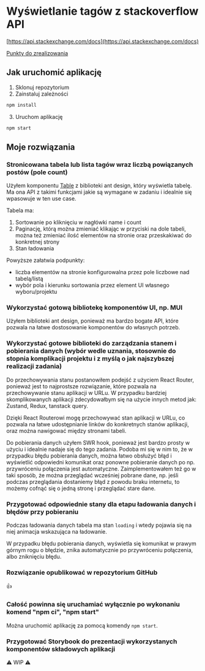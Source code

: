 # Wyświetlanie tagów z stackoverflow API

[https://api.stackexchange.com/docs](https://api.stackexchange.com/docs)

[Punkty do zrealizowania](/docs/zadanie.md)

## Jak uruchomić aplikację

1. Sklonuj repozytorium
2. Zainstaluj zależności

```bash
npm install
```

3. Uruchom aplikację

```bash
npm start
```

## Moje rozwiązania

### Stronicowana tabela lub lista tagów wraz liczbą powiązanych postów (pole count)

Użyłem komponentu [Table](https://ant.design/components/table) z biblioteki ant design, który wyświetla tabelę. Ma ona API z takimi funkcjami jakie są wymagane w zadaniu i idealnie się wpasowuje w ten use case.

Tabela ma:

1. Sortowanie po kliknięciu w nagłówki name i count
2. Paginację, którą można zmieniać klikając w przyciski na dole tabeli, można też zmieniać ilość elementów na stronie oraz przeskakiwać do konkretnej strony
3. Stan ładowania

Powyższe załatwia podpunkty:

- liczba elementów na stronie konfigurowalna przez pole liczbowe nad tabelą/listą
- wybór pola i kierunku sortowania przez element UI własnego wyboru/projektu

### Wykorzystać gotową bibliotekę komponentów UI, np. MUI

Użyłem biblioteki ant design, ponieważ ma bardzo bogate API, które pozwala na łatwe dostosowanie komponentów do własnych potrzeb.

### Wykorzystać gotowe biblioteki do zarządzania stanem i pobierania danych (wybór wedle uznania, stosownie do stopnia komplikacji projektu i z myślą o jak najszybszej realizacji zadania)

Do przechowywania stanu postanowiłem podejść z użyciem React Router, ponieważ jest to najprostsze rozwiązanie, które pozwala na przechowywanie stanu aplikacji w URLu. W przypadku bardziej skomplikowanych aplikacji zdecydowałbym się na użycie innych metod jak: Zustand, Redux, tanstack query.

Dzięki React Routerowi mogę przechowywać stan aplikacji w URLu, co pozwala na łatwe udostępnianie linków do konkretnych stanów aplikacji, oraz można nawigować między stronami tabeli.

Do pobierania danych użyłem SWR hook, ponieważ jest bardzo prosty w użyciu i idealnie nadaje się do tego zadania. Podoba mi się w nim to, że w przypadku błędu pobierania danych, można łatwo obsłużyć błąd i wyświetlić odpowiedni komunikat oraz ponowne pobieranie danych po np. przywróceniu połączenia jest automatyczne. Zaimplementowałem też go w taki sposób, że można przeglądać wcześniej pobrane dane, np. jeśli podczas przeglądania dostaniemy błąd z powodu braku internetu, to możemy cofnąć się o jedną stronę i przeglądać stare dane.

### Przygotować odpowiednie stany dla etapu ładowania danych i błędów przy pobieraniu

Podczas ładowania danych tabela ma stan `loading` i wtedy pojawia się na niej animacja wskazująca na ładowanie.

W przypadku błędu pobierania danych, wyświetla się komunikat w prawym górnym rogu o błędzie, znika automatycznie po przywróceniu połączenia, albo zniknięciu błędu.

### Rozwiązanie opublikować w repozytorium GitHub

👍

### Całość powinna się uruchamiać wyłącznie po wykonaniu komend "npm ci", "npm start"

Można uruchomić aplikację za pomocą komendy `npm start`.

### Przygotować Storybook do prezentacji wykorzystanych komponentów składowych aplikacji

⚠️ WIP ⚠️
